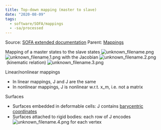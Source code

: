 ```yaml
---
title: Top-down mapping (master to slave)
date: "2020-08-09"
tags:
  - software/SOFA/mappings
  - -sa/processed
---
```


Source: [SOFA extended documentation](sofa-extended-documentation.md)
Parent: [Mappings](mappings.md)

Mapping of a master states to the slave states
![unknown_filename.png](./_resources/Top-down_mapping_(master_to_slave).resources/unknown_filename.png)
![unknown_filename.1.png](./_resources/Top-down_mapping_(master_to_slave).resources/unknown_filename.1.png) with the Jacobian ![unknown_filename.2.png](./_resources/Top-down_mapping_(master_to_slave).resources/unknown_filename.2.png) (kinematic relation)
![unknown_filename.3.png](./_resources/Top-down_mapping_(master_to_slave).resources/unknown_filename.3.png)

Linear/nonlinear mappings

*   In linear mappings, J and J are the same
*   In nonlinear mappings, J is nonlinear w.r.t. x\_m, i.e. not a matrix

Surfaces

*   Surfaces embedded in deformable cells: J contains [barycentric coordinates](http://www.evernote.com/shard/s484/nl/217355218/047632d6-892f-4007-917a-b5d97be87350)
*   Surfaces attached to rigid bodies: each row of J encodes ![unknown_filename.4.png](./_resources/Top-down_mapping_(master_to_slave).resources/unknown_filename.4.png) for each vertex

